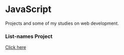 # JavaScript
Projects and some of my studies on web development.

### List-names Project 
 
<!-- ![Photo of android project](projetos/android/imagens/demonstracao/foto-android.png)
<p><a href="https://bmr23.github.io/HTML-CSS/projetos/android" color="black">Click here</a></p> -->
<p><a href="https://bmr23.github.io/Javascript/projetos/list-name" color="black">Click here</a></p>
<!-- 
### Cordel Project 
 
![Photo of cordel projeto](projetos/cordel/imagens/demonstracao/foto-cordel.png)
<p><a href="https://bmr23.github.io/HTML-CSS/projetos/cordel" color="black">Click here</a></p>

## 💾 Clone the repository:
- Clone by Git: (_For this step you need Git installed_)
```
git clone https://github.com/BMR23/HTML-CSS.git
```
- Or you can just download the zip file instead by clicking the button _Code_ and then _Download ZIP_ in this url: <a href="https://github.com/BMR23/HTML-CSS">https://github.com/BMR23/HTML-CSS</a>
<br> -->

## Author 
<p>
    <a href="https://github.com/BMR23">
    BMR23
    </a>
</p>

## License
MIT License <br>
<a href="https://bmr23.github.io/HTML-CSS/LICENSE">Download</a>
